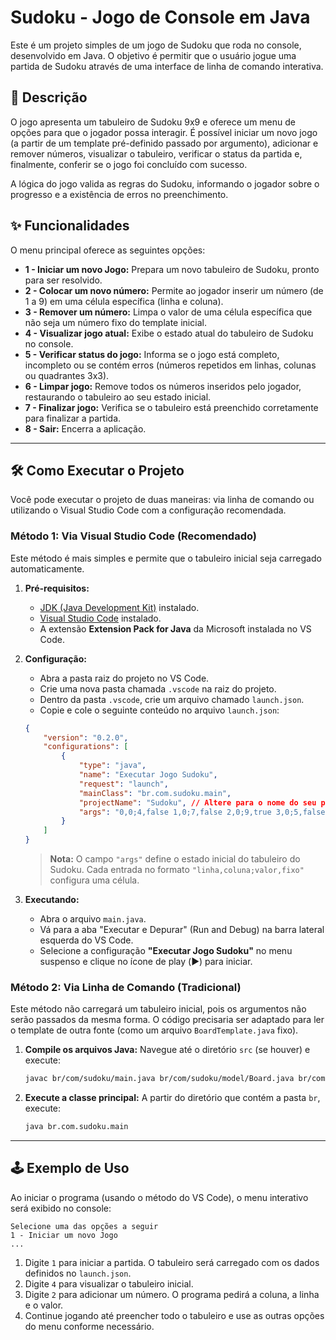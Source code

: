 # Sudoku - Jogo de Console em Java

Este é um projeto simples de um jogo de Sudoku que roda no console, desenvolvido em Java. O objetivo é permitir que o usuário jogue uma partida de Sudoku através de uma interface de linha de comando interativa.

## 📜 Descrição

O jogo apresenta um tabuleiro de Sudoku 9x9 e oferece um menu de opções para que o jogador possa interagir. É possível iniciar um novo jogo (a partir de um template pré-definido passado por argumento), adicionar e remover números, visualizar o tabuleiro, verificar o status da partida e, finalmente, conferir se o jogo foi concluído com sucesso.

A lógica do jogo valida as regras do Sudoku, informando o jogador sobre o progresso e a existência de erros no preenchimento.

## ✨ Funcionalidades

O menu principal oferece as seguintes opções:

  * **1 - Iniciar um novo Jogo:** Prepara um novo tabuleiro de Sudoku, pronto para ser resolvido.
  * **2 - Colocar um novo número:** Permite ao jogador inserir um número (de 1 a 9) em uma célula específica (linha e coluna).
  * **3 - Remover um número:** Limpa o valor de uma célula específica que não seja um número fixo do template inicial.
  * **4 - Visualizar jogo atual:** Exibe o estado atual do tabuleiro de Sudoku no console.
  * **5 - Verificar status do jogo:** Informa se o jogo está completo, incompleto ou se contém erros (números repetidos em linhas, colunas ou quadrantes 3x3).
  * **6 - Limpar jogo:** Remove todos os números inseridos pelo jogador, restaurando o tabuleiro ao seu estado inicial.
  * **7 - Finalizar jogo:** Verifica se o tabuleiro está preenchido corretamente para finalizar a partida.
  * **8 - Sair:** Encerra a aplicação.

-----

## 🛠️ Como Executar o Projeto

Você pode executar o projeto de duas maneiras: via linha de comando ou utilizando o Visual Studio Code com a configuração recomendada.

### **Método 1: Via Visual Studio Code (Recomendado)**

Este método é mais simples e permite que o tabuleiro inicial seja carregado automaticamente.

1.  **Pré-requisitos:**

      * [JDK (Java Development Kit)](https://www.oracle.com/java/technologies/downloads/) instalado.
      * [Visual Studio Code](https://code.visualstudio.com/) instalado.
      * A extensão **Extension Pack for Java** da Microsoft instalada no VS Code.

2.  **Configuração:**

      * Abra a pasta raiz do projeto no VS Code.
      * Crie uma nova pasta chamada `.vscode` na raiz do projeto.
      * Dentro da pasta `.vscode`, crie um arquivo chamado `launch.json`.
      * Copie e cole o seguinte conteúdo no arquivo `launch.json`:

    <!-- end list -->

    ```json
    {
        "version": "0.2.0",
        "configurations": [
            {
                "type": "java",
                "name": "Executar Jogo Sudoku",
                "request": "launch",
                "mainClass": "br.com.sudoku.main",
                "projectName": "Sudoku", // Altere para o nome do seu projeto, se necessário
                "args": "0,0;4,false 1,0;7,false 2,0;9,true 3,0;5,false 4,0;8,true 5,0;6,true 6,0;2,true 7,0;3,false 8,0;1,false 0,1;1,false 1,1;3,true 2,1;5,false 3,1;4,false 4,1;7,true 5,1;2,false 6,1;8,false 7,1;9,true 8,1;6,true 0,2;2,false 1,2;6,true 2,2;8,false 3,2;9,false 4,2;1,true 5,2;3,false 6,2;7,false 7,2;4,false 8,2;5,true 0,3;5,true 1,3;1,false 2,3;3,true 3,3;7,false 4,3;6,false 5,3;4,false 6,3;9,false 7,3;8,true 8,3;2,false 0,4;8,false 1,4;9,true 2,4;7,false 3,4;1,true 4,4;2,true 5,4;5,true 6,4;3,false 7,4;6,true 8,4;4,false 0,5;6,false 1,5;4,true 2,5;2,false 3,5;3,false 4,5;9,false 5,5;8,false 6,5;1,true 7,5;5,false 8,5;7,true 0,6;7,true 1,6;5,false 2,6;4,false 3,6;2,false 4,6;3,true 5,6;9,false 6,6;6,false 7,6;1,true 8,6;8,false 0,7;9,true 1,7;8,true 2,7;1,false 3,7;6,false 4,7;4,true 5,7;7,false 6,7;5,false 7,7;2,true 8,7;3,false 0,8;3,false 1,8;2,false 2,8;6,true 3,8;8,true 4,8;5,true 5,8;1,false 6,8;4,true 7,8;7,false 8,8;9,false"
            }
        ]
    }
    ```

    > **Nota:** O campo `"args"` define o estado inicial do tabuleiro do Sudoku. Cada entrada no formato `"linha,coluna;valor,fixo"` configura uma célula.

3.  **Executando:**

      * Abra o arquivo `main.java`.
      * Vá para a aba "Executar e Depurar" (Run and Debug) na barra lateral esquerda do VS Code.
      * Selecione a configuração **"Executar Jogo Sudoku"** no menu suspenso e clique no ícone de play (▶️) para iniciar.

### **Método 2: Via Linha de Comando (Tradicional)**

Este método não carregará um tabuleiro inicial, pois os argumentos não serão passados da mesma forma. O código precisaria ser adaptado para ler o template de outra fonte (como um arquivo `BoardTemplate.java` fixo).

1.  **Compile os arquivos Java:** Navegue até o diretório `src` (se houver) e execute:

    ```bash
    javac br/com/sudoku/main.java br/com/sudoku/model/Board.java br/com/sudoku/model/Space.java
    ```

2.  **Execute a classe principal:** A partir do diretório que contém a pasta `br`, execute:

    ```bash
    java br.com.sudoku.main
    ```

-----

## 🕹️ Exemplo de Uso

Ao iniciar o programa (usando o método do VS Code), o menu interativo será exibido no console:

```
Selecione uma das opções a seguir
1 - Iniciar um novo Jogo
...
```

1.  Digite `1` para iniciar a partida. O tabuleiro será carregado com os dados definidos no `launch.json`.
2.  Digite `4` para visualizar o tabuleiro inicial.
3.  Digite `2` para adicionar um número. O programa pedirá a coluna, a linha e o valor.
4.  Continue jogando até preencher todo o tabuleiro e use as outras opções do menu conforme necessário.
